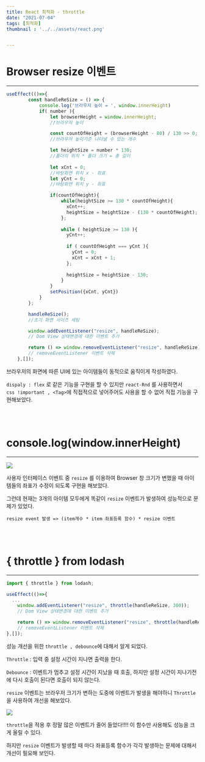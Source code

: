 ```yaml
---
title: React 최적화 - throttle
date: "2021-07-04"
tags: [최적화]
thumbnail : '../../assets/react.png'


---
```




# Browser resize 이벤트

<hr>

```javascript
useEffect(()=>{
        const handleReSize = () => {
            console.log('브라우저 높이 = ', window.innerHeight)
            if( number ){
                let browserHeight = window.innerHeight;
                //브라우저 높이

                const countOfHeight = (browserHeight - 80) / 130 >> 0;
                //브라우저 높이기준 나타낼 수 있는 개수

                let heightSize = number * 130;
                //폴더의 위치 * 폴더 크기 = 총 길이
            
                let xCnt = 0;
                //바탕화면 위치 x - 좌표
                let yCnt = 0;
                //바탕화면 위치 y - 좌표

                if(countOfHeight){
                    while(heightSize >= 130 * countOfHeight){
                      xCnt++;
                      heightSize = heightSize - (130 * countOfHeight);
                    };
              
                    while ( heightSize >= 130 ){
                      yCnt++;
                
                      if ( countOfHeight === yCnt ){
                        yCnt = 0;
                        xCnt = xCnt + 1;
                      };
                
                      heightSize = heightSize - 130;
                    }
                }
                setPosition({xCnt, yCnt})
            }
        };

        handleReSize();
        //초기 화면 사이즈 세팅

        window.addEventListener("resize", handleReSize);
        // Dom View 상태변경에 대한 이벤트 추가

        return () => window.removeEventListener("resize", handleReSize);
        // removeEventListener 이벤트 삭제
    },[]);
```

브라우저의 화면에 따른 UI에 있는 아이템들이 동적으로 움직이게 작성하였다.



`dispaly : flex` 로 같은 기능을 구현을 할 수 있지만 `react-Rnd` 를 사용하면서 <br/> `css !important , <Tag>`에 직접적으로 넣어주어도 사용을 할 수 없어 직접 기능을 구현해보았다.



<br/><br/>

# console.log(window.innerHeight)

<hr>

![](https://images.velog.io/images/app235/post/1d42736e-ece3-4e82-aef2-7180a76999bd/%E1%84%8C%E1%85%A5%E1%86%AB.gif)

사용자 인터페이스 이벤트 중 `resize` 를 이용하여 Browser 창 크기가 변했을 때 아이템들의 좌표가 수정이 되도록 구현을 해보았다.



그런데 현재는 3개의 아이템 모두에게 똑같이 `resize` 이벤트가 발생하여 성능적으로 문제가 있었다.

`resize event 발생 => (item개수 * item 좌표등록 함수) * resize 이벤트`



<br/><br/>

# { throttle } from lodash

<hr>

```javascript
import { throttle } from lodash;

useEffect(()=>{
  ...
    window.addEventListener("resize", throttle(handleReSize, 300));
    // Dom View 상태변경에 대한 이벤트 추가

    return () => window.removeEventListener("resize", throttle(handleReSize, 300));
    // removeEventListener 이벤트 삭제
},[]);
```

성능 개선을 위한 `throttle , debounce`에 대해서 알게 되었다.



`Throttle` :  입력 중 설정 시간이 지나면 출력을 한다.

`Debounce` : 이벤트가 멈추고 설정 시간이 지났을 때 호출, 하지만 설정 시간이 지나기전에 다시 호출이 된다면 호출이 되지 않는다.



`resize` 이벤트는 브라우저 크기가 변하는 도중에 이벤트가 발생을 해야하니 `Throttle`을 사용하여 개선을 해보았다.

![](https://images.velog.io/images/app235/post/58c4e2dd-69a1-4f32-985a-5573811da580/%E1%84%92%E1%85%AE.gif)

`throttle`을 적용 후 정말 많은 이벤트가 줄어 들었다!!!! 이 함수만 사용해도 성능을 크게 올릴 수 있다.

하지만 `resize` 이벤트가 발생할 때 마다 좌표등록 함수가 각각 발생하는 문제에 대해서 개선이 필요해 보인다.

